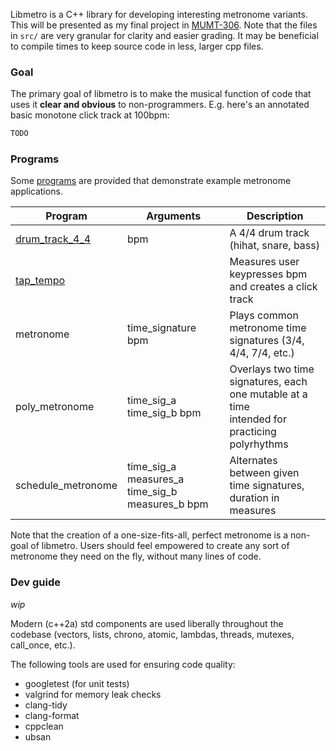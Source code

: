 Libmetro is a C++ library for developing interesting metronome variants. This will be presented as my final project in [MUMT-306](https://www.music.mcgill.ca/~gary/306/). Note that the files in `src/` are very granular for clarity and easier grading. It may be beneficial to compile times to keep source code in less, larger cpp files.

### Goal

The primary goal of libmetro is to make the musical function of code that uses it **clear and obvious** to non-programmers. E.g. here's an annotated basic monotone click track at 100bpm:

```c++
TODO
```

### Programs

Some [programs](./programs) are provided that demonstrate example metronome applications.

| Program | Arguments | Description |
| ------- | --------- | ----------- |
| [drum_track_4_4](./programs/drum_track_4_4.cpp) | bpm | A 4/4 drum track (hihat, snare, bass) |
| [tap_tempo](./programs/tap_tempo.cpp) |  | Measures user keypresses bpm and creates a click track |
| metronome | time_signature bpm  | Plays common metronome time signatures (3/4, 4/4, 7/4, etc.) |
| poly_metronome | time_sig_a time_sig_b bpm  | Overlays two time signatures, each one mutable at a time<br/>intended for practicing polyrhythms |
| schedule_metronome | time_sig_a measures_a time_sig_b measures_b bpm  | Alternates between given time signatures, duration in measures |

Note that the creation of a one-size-fits-all, perfect metronome is a non-goal of libmetro. Users should feel empowered to create any sort of metronome they need on the fly, without many lines of code.

### Dev guide

*wip*

Modern (c++2a) std components are used liberally throughout the codebase (vectors, lists, chrono, atomic, lambdas, threads, mutexes, call_once, etc.).

The following tools are used for ensuring code quality:
- googletest (for unit tests)
- valgrind for memory leak checks
- clang-tidy
- clang-format
- cppclean
- ubsan
